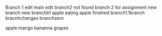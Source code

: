 Branch 1 edit
main edit 
branch2 not found
branch 2 for assignment
new branch 
new branchb1
apple eating
apple finished
branch1.1branch
bracnhchanges
branchzero


apple
mango
bananna
grapes
